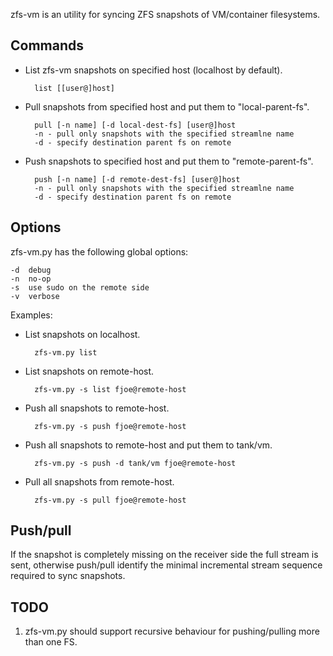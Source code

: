 zfs-vm is an utility for syncing ZFS snapshots of VM/container filesystems.

Commands
--------

* List zfs-vm snapshots on specified host (localhost by default).

		list [[user@]host]

* Pull snapshots from specified host and put them to "local-parent-fs".

		pull [-n name] [-d local-dest-fs] [user@]host
		-n - pull only snapshots with the specified streamlne name
		-d - specify destination parent fs on remote

* Push snapshots to specified host and put them to "remote-parent-fs".

		push [-n name] [-d remote-dest-fs] [user@]host
		-n - pull only snapshots with the specified streamlne name
		-d - specify destination parent fs on remote

Options
-------

zfs-vm.py has the following global options:

	-d	debug
	-n	no-op
	-s	use sudo on the remote side
	-v	verbose

Examples:

* List snapshots on localhost.

		zfs-vm.py list

* List snapshots on remote-host.

		zfs-vm.py -s list fjoe@remote-host

* Push all snapshots to remote-host.

		zfs-vm.py -s push fjoe@remote-host

* Push all snapshots to remote-host and put them to tank/vm.

		zfs-vm.py -s push -d tank/vm fjoe@remote-host

* Pull all snapshots from remote-host.

		zfs-vm.py -s pull fjoe@remote-host

Push/pull
----------

If the snapshot is completely missing on the receiver side the full stream is sent,
otherwise push/pull identify the minimal incremental stream sequence required to sync
snapshots.

TODO
----

1. zfs-vm.py should support recursive behaviour for pushing/pulling more than one FS.
